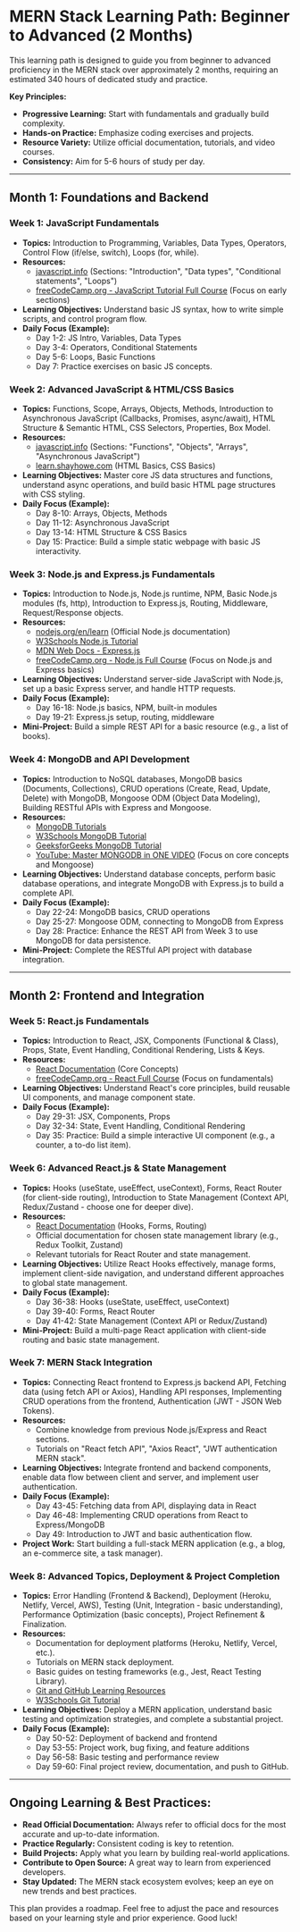 # MERN Stack Learning Path: Beginner to Advanced (2 Months)

This learning path is designed to guide you from beginner to advanced proficiency in the MERN stack over approximately 2 months, requiring an estimated 340 hours of dedicated study and practice.

**Key Principles:**
*   **Progressive Learning:** Start with fundamentals and gradually build complexity.
*   **Hands-on Practice:** Emphasize coding exercises and projects.
*   **Resource Variety:** Utilize official documentation, tutorials, and video courses.
*   **Consistency:** Aim for 5-6 hours of study per day.

---

## **Month 1: Foundations and Backend**

### **Week 1: JavaScript Fundamentals**
*   **Topics:** Introduction to Programming, Variables, Data Types, Operators, Control Flow (if/else, switch), Loops (for, while).
*   **Resources:**
    *   [javascript.info](https://javascript.info/) (Sections: "Introduction", "Data types", "Conditional statements", "Loops")
    *   [freeCodeCamp.org - JavaScript Tutorial Full Course](https://www.youtube.com/watch?v=EerdGm-ehJQ) (Focus on early sections)
*   **Learning Objectives:** Understand basic JS syntax, how to write simple scripts, and control program flow.
*   **Daily Focus (Example):**
    *   Day 1-2: JS Intro, Variables, Data Types
    *   Day 3-4: Operators, Conditional Statements
    *   Day 5-6: Loops, Basic Functions
    *   Day 7: Practice exercises on basic JS concepts.

### **Week 2: Advanced JavaScript & HTML/CSS Basics**
*   **Topics:** Functions, Scope, Arrays, Objects, Methods, Introduction to Asynchronous JavaScript (Callbacks, Promises, async/await), HTML Structure & Semantic HTML, CSS Selectors, Properties, Box Model.
*   **Resources:**
    *   [javascript.info](https://javascript.info/) (Sections: "Functions", "Objects", "Arrays", "Asynchronous JavaScript")
    *   [learn.shayhowe.com](https://learn.shayhowe.com/) (HTML Basics, CSS Basics)
*   **Learning Objectives:** Master core JS data structures and functions, understand async operations, and build basic HTML page structures with CSS styling.
*   **Daily Focus (Example):**
    *   Day 8-10: Arrays, Objects, Methods
    *   Day 11-12: Asynchronous JavaScript
    *   Day 13-14: HTML Structure & CSS Basics
    *   Day 15: Practice: Build a simple static webpage with basic JS interactivity.

### **Week 3: Node.js and Express.js Fundamentals**
*   **Topics:** Introduction to Node.js, Node.js runtime, NPM, Basic Node.js modules (fs, http), Introduction to Express.js, Routing, Middleware, Request/Response objects.
*   **Resources:**
    *   [nodejs.org/en/learn](https://nodejs.org/en/learn) (Official Node.js documentation)
    *   [W3Schools Node.js Tutorial](https://www.w3schools.com/nodejs/)
    *   [MDN Web Docs - Express.js](https://developer.mozilla.org/en-US/docs/Learn/Server-side/Express_Nodejs)
    *   [freeCodeCamp.org - Node.js Full Course](https://www.youtube.com/watch?v=f2EqECiTBL8) (Focus on Node.js and Express basics)
*   **Learning Objectives:** Understand server-side JavaScript with Node.js, set up a basic Express server, and handle HTTP requests.
*   **Daily Focus (Example):**
    *   Day 16-18: Node.js basics, NPM, built-in modules
    *   Day 19-21: Express.js setup, routing, middleware
*   **Mini-Project:** Build a simple REST API for a basic resource (e.g., a list of books).

### **Week 4: MongoDB and API Development**
*   **Topics:** Introduction to NoSQL databases, MongoDB basics (Documents, Collections), CRUD operations (Create, Read, Update, Delete) with MongoDB, Mongoose ODM (Object Data Modeling), Building RESTful APIs with Express and Mongoose.
*   **Resources:**
    *   [MongoDB Tutorials](https://www.mongodb.com/resources/products/fundamentals/mongodb-tutorials)
    *   [W3Schools MongoDB Tutorial](https://www.w3schools.com/mongodb/)
    *   [GeeksforGeeks MongoDB Tutorial](https://www.geeksforgeeks.org/mongodb/mongodb-tutorial/)
    *   [YouTube: Master MONGODB in ONE VIDEO](https://www.youtube.com/watch?v=tww-gbNPOcA) (Focus on core concepts and Mongoose)
*   **Learning Objectives:** Understand database concepts, perform basic database operations, and integrate MongoDB with Express.js to build a complete API.
*   **Daily Focus (Example):**
    *   Day 22-24: MongoDB basics, CRUD operations
    *   Day 25-27: Mongoose ODM, connecting to MongoDB from Express
    *   Day 28: Practice: Enhance the REST API from Week 3 to use MongoDB for data persistence.
*   **Mini-Project:** Complete the RESTful API project with database integration.

---

## **Month 2: Frontend and Integration**

### **Week 5: React.js Fundamentals**
*   **Topics:** Introduction to React, JSX, Components (Functional & Class), Props, State, Event Handling, Conditional Rendering, Lists & Keys.
*   **Resources:**
    *   [React Documentation](https://react.dev/) (Core Concepts)
    *   [freeCodeCamp.org - React Full Course](https://www.youtube.com/watch?v=CgkZ7MvWUAA) (Focus on fundamentals)
*   **Learning Objectives:** Understand React's core principles, build reusable UI components, and manage component state.
*   **Daily Focus (Example):**
    *   Day 29-31: JSX, Components, Props
    *   Day 32-34: State, Event Handling, Conditional Rendering
    *   Day 35: Practice: Build a simple interactive UI component (e.g., a counter, a to-do list item).

### **Week 6: Advanced React.js & State Management**
*   **Topics:** Hooks (useState, useEffect, useContext), Forms, React Router (for client-side routing), Introduction to State Management (Context API, Redux/Zustand - choose one for deeper dive).
*   **Resources:**
    *   [React Documentation](https://react.dev/) (Hooks, Forms, Routing)
    *   Official documentation for chosen state management library (e.g., Redux Toolkit, Zustand)
    *   Relevant tutorials for React Router and state management.
*   **Learning Objectives:** Utilize React Hooks effectively, manage forms, implement client-side navigation, and understand different approaches to global state management.
*   **Daily Focus (Example):**
    *   Day 36-38: Hooks (useState, useEffect, useContext)
    *   Day 39-40: Forms, React Router
    *   Day 41-42: State Management (Context API or Redux/Zustand)
*   **Mini-Project:** Build a multi-page React application with client-side routing and basic state management.

### **Week 7: MERN Stack Integration**
*   **Topics:** Connecting React frontend to Express.js backend API, Fetching data (using fetch API or Axios), Handling API responses, Implementing CRUD operations from the frontend, Authentication (JWT - JSON Web Tokens).
*   **Resources:**
    *   Combine knowledge from previous Node.js/Express and React sections.
    *   Tutorials on "React fetch API", "Axios React", "JWT authentication MERN stack".
*   **Learning Objectives:** Integrate frontend and backend components, enable data flow between client and server, and implement user authentication.
*   **Daily Focus (Example):**
    *   Day 43-45: Fetching data from API, displaying data in React
    *   Day 46-48: Implementing CRUD operations from React to Express/MongoDB
    *   Day 49: Introduction to JWT and basic authentication flow.
*   **Project Work:** Start building a full-stack MERN application (e.g., a blog, an e-commerce site, a task manager).

### **Week 8: Advanced Topics, Deployment & Project Completion**
*   **Topics:** Error Handling (Frontend & Backend), Deployment (Heroku, Netlify, Vercel, AWS), Testing (Unit, Integration - basic understanding), Performance Optimization (basic concepts), Project Refinement & Finalization.
*   **Resources:**
    *   Documentation for deployment platforms (Heroku, Netlify, Vercel, etc.).
    *   Tutorials on MERN stack deployment.
    *   Basic guides on testing frameworks (e.g., Jest, React Testing Library).
    *   [Git and GitHub Learning Resources](https://docs.github.com/en/get-started/start-your-journey/git-and-github-learning-resources)
    *   [W3Schools Git Tutorial](https://www.w3schools.com/git/)
*   **Learning Objectives:** Deploy a MERN application, understand basic testing and optimization strategies, and complete a substantial project.
*   **Daily Focus (Example):**
    *   Day 50-52: Deployment of backend and frontend
    *   Day 53-55: Project work, bug fixing, and feature additions
    *   Day 56-58: Basic testing and performance review
    *   Day 59-60: Final project review, documentation, and push to GitHub.

---

## **Ongoing Learning & Best Practices:**
*   **Read Official Documentation:** Always refer to official docs for the most accurate and up-to-date information.
*   **Practice Regularly:** Consistent coding is key to retention.
*   **Build Projects:** Apply what you learn by building real-world applications.
*   **Contribute to Open Source:** A great way to learn from experienced developers.
*   **Stay Updated:** The MERN stack ecosystem evolves; keep an eye on new trends and best practices.

This plan provides a roadmap. Feel free to adjust the pace and resources based on your learning style and prior experience. Good luck!